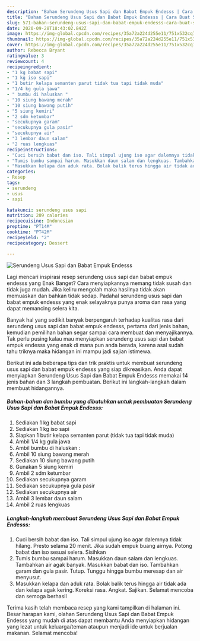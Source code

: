 ```yaml
---
description: "Bahan Serundeng Usus Sapi dan Babat Empuk Endesss | Cara Buat Serundeng Usus Sapi dan Babat Empuk Endesss Yang Enak Dan Mudah"
title: "Bahan Serundeng Usus Sapi dan Babat Empuk Endesss | Cara Buat Serundeng Usus Sapi dan Babat Empuk Endesss Yang Enak Dan Mudah"
slug: 571-bahan-serundeng-usus-sapi-dan-babat-empuk-endesss-cara-buat-serundeng-usus-sapi-dan-babat-empuk-endesss-yang-enak-dan-mudah
date: 2020-09-28T18:43:02.842Z
image: https://img-global.cpcdn.com/recipes/35a72a224d255e11/751x532cq70/serundeng-usus-sapi-dan-babat-empuk-endesss-foto-resep-utama.jpg
thumbnail: https://img-global.cpcdn.com/recipes/35a72a224d255e11/751x532cq70/serundeng-usus-sapi-dan-babat-empuk-endesss-foto-resep-utama.jpg
cover: https://img-global.cpcdn.com/recipes/35a72a224d255e11/751x532cq70/serundeng-usus-sapi-dan-babat-empuk-endesss-foto-resep-utama.jpg
author: Rebecca Bryant
ratingvalue: 3
reviewcount: 4
recipeingredient:
- "1 kg babat sapi"
- "1 kg iso sapi"
- "1 butir kelapa semanten parut tidak tua tapi tidak muda"
- "1/4 kg gula jawa"
- " bumbu di haluskan "
- "10 siung bawang merah"
- "10 siung bawang putih"
- "5 siung kemiri"
- "2 sdm ketumbar"
- "secukupnya garam"
- "secukupnya gula pasir"
- "secukupnya air"
- "3 lembar daun salam"
- "2 ruas lengkuas"
recipeinstructions:
- "Cuci bersih babat dan iso. Tali simpul ujung iso agar dalemnya tidak hilang. Presto selama 20 menit. Jika sudah empuk buang airnya. Potong babat dan iso sesuai selera. Sisihkan"
- "Tumis bumbu sampai harum. Masukkan daun salam dan lengkuas. Tambahkan air agak banyak. Masukkan babat dan iso. Tambahkan garam dan gula pasir. Tutup. Tunggu hingga bumbu meresap dan air menyusut."
- "Masukkan kelapa dan aduk rata. Bolak balik terus hingga air tidak ada dan kelapa agak kering. Koreksi rasa. Angkat. Sajikan. Selamat mencoba dan semoga berhasil"
categories:
- Resep
tags:
- serundeng
- usus
- sapi

katakunci: serundeng usus sapi 
nutrition: 209 calories
recipecuisine: Indonesian
preptime: "PT14M"
cooktime: "PT42M"
recipeyield: "2"
recipecategory: Dessert

---
```



![Serundeng Usus Sapi dan Babat Empuk Endesss](https://img-global.cpcdn.com/recipes/35a72a224d255e11/751x532cq70/serundeng-usus-sapi-dan-babat-empuk-endesss-foto-resep-utama.jpg)

Lagi mencari inspirasi resep serundeng usus sapi dan babat empuk endesss yang Enak Banget? Cara menyiapkannya memang tidak susah dan tidak juga mudah. Jika keliru mengolah maka hasilnya tidak akan memuaskan dan bahkan tidak sedap. Padahal serundeng usus sapi dan babat empuk endesss yang enak selayaknya punya aroma dan rasa yang dapat memancing selera kita.



Banyak hal yang sedikit banyak berpengaruh terhadap kualitas rasa dari serundeng usus sapi dan babat empuk endesss, pertama dari jenis bahan, kemudian pemilihan bahan segar sampai cara membuat dan menyajikannya. Tak perlu pusing kalau mau menyiapkan serundeng usus sapi dan babat empuk endesss yang enak di mana pun anda berada, karena asal sudah tahu triknya maka hidangan ini mampu jadi sajian istimewa.


Berikut ini ada beberapa tips dan trik praktis untuk membuat serundeng usus sapi dan babat empuk endesss yang siap dikreasikan. Anda dapat menyiapkan Serundeng Usus Sapi dan Babat Empuk Endesss memakai 14 jenis bahan dan 3 langkah pembuatan. Berikut ini langkah-langkah dalam membuat hidangannya.

<!--inarticleads1-->

##### Bahan-bahan dan bumbu yang dibutuhkan untuk pembuatan Serundeng Usus Sapi dan Babat Empuk Endesss:

1. Sediakan 1 kg babat sapi
1. Sediakan 1 kg iso sapi
1. Siapkan 1 butir kelapa semanten parut (tidak tua tapi tidak muda)
1. Ambil 1/4 kg gula jawa
1. Ambil  bumbu di haluskan :
1. Ambil 10 siung bawang merah
1. Sediakan 10 siung bawang putih
1. Gunakan 5 siung kemiri
1. Ambil 2 sdm ketumbar
1. Sediakan secukupnya garam
1. Sediakan secukupnya gula pasir
1. Sediakan secukupnya air
1. Ambil 3 lembar daun salam
1. Ambil 2 ruas lengkuas




<!--inarticleads2-->

##### Langkah-langkah membuat Serundeng Usus Sapi dan Babat Empuk Endesss:

1. Cuci bersih babat dan iso. Tali simpul ujung iso agar dalemnya tidak hilang. Presto selama 20 menit. Jika sudah empuk buang airnya. Potong babat dan iso sesuai selera. Sisihkan
1. Tumis bumbu sampai harum. Masukkan daun salam dan lengkuas. Tambahkan air agak banyak. Masukkan babat dan iso. Tambahkan garam dan gula pasir. Tutup. Tunggu hingga bumbu meresap dan air menyusut.
1. Masukkan kelapa dan aduk rata. Bolak balik terus hingga air tidak ada dan kelapa agak kering. Koreksi rasa. Angkat. Sajikan. Selamat mencoba dan semoga berhasil




Terima kasih telah membaca resep yang kami tampilkan di halaman ini. Besar harapan kami, olahan Serundeng Usus Sapi dan Babat Empuk Endesss yang mudah di atas dapat membantu Anda menyiapkan hidangan yang lezat untuk keluarga/teman ataupun menjadi ide untuk berjualan makanan. Selamat mencoba!
